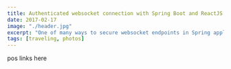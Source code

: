 ```yaml
---
title: Authenticated websocket connection with Spring Boot and ReactJS
date: 2017-02-17
image: "./header.jpg"
excerpt: "One of many ways to secure websocket endpoints in Spring application and ReactJS client [outdated]"
tags: [traveling, photos]
---
```


pos links here
